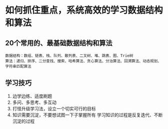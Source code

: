 # 如何抓住重点，系统高效的学习数据结构和算法

## 20个常用的、最基础数据结构和算法
    数据结构：数组、链表、栈、队列、散列表、二叉树、堆、跳表、图、Trie树
    算法：递归、排序、二分查找、搜索、哈希算法、贪心算法、分治算法、回溯算法、动态规划、字符串匹配算法

## 学习技巧
1. 边学边练、适度刷题
1. 多问、多思考、多互动
1. 打怪升级学习法，设立一个切实可行的目标
1. 知识需要沉淀，不要想试图一下子掌握所有
    学习知识的过程是反复迭代、不断沉淀的过程
